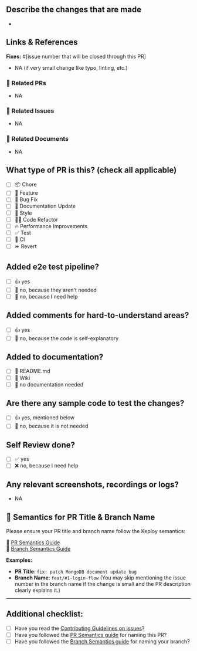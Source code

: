 ## Describe the changes that are made
- 

## Links & References

**Fixes:** #[issue number that will be closed through this PR]
- NA (if very small change like typo, linting, etc.)

### 🔗 Related PRs
- NA
### 🐞 Related Issues
- NA
### 📄 Related Documents
- NA

## What type of PR is this? (check all applicable)
- [ ] 📦 Chore
- [ ] 🍕 Feature
- [ ] 🐞 Bug Fix
- [ ] 📝 Documentation Update
- [ ] 🎨 Style
- [ ] 🧑‍💻 Code Refactor
- [ ] 🔥 Performance Improvements
- [ ] ✅ Test
- [ ] 🔁 CI
- [ ] ⏩ Revert

## Added e2e test pipeline?
- [ ] 👍 yes
- [ ] 🙅 no, because they aren't needed
- [ ] 🙋 no, because I need help

## Added comments for hard-to-understand areas?
- [ ] 👍 yes
- [ ] 🙅 no, because the code is self-explanatory

## Added to documentation?
- [ ] 📜 README.md
- [ ] 📓 Wiki
- [ ] 🙅 no documentation needed

## Are there any sample code to test the changes?
- [ ] 👍 yes, mentioned below
- [ ] 🙅 no, because it is not needed

## Self Review done?
- [ ] ✅ yes
- [ ] ❌ no, because I need help

## Any relevant screenshots, recordings or logs?
- NA

## 🧠 Semantics for PR Title & Branch Name

Please ensure your PR title and branch name follow the Keploy semantics:

📌 [PR Semantics Guide](https://github.com/keploy/keploy/wiki/PR-Semantics)  
📌 [Branch Semantics Guide](https://github.com/keploy/keploy/wiki/Branch-Semantics)

**Examples:**

- **PR Title**: `fix: patch MongoDB document update bug`  
- **Branch Name**: `feat/#1-login-flow` (You may skip mentioning the issue number in the branch name if the change is small and the PR description clearly explains it.)

---

## Additional checklist:
- [ ] Have you read the [Contributing Guidelines on issues](https://keploy.io/docs/keploy-explained/contribution-guide/)?
- [ ] Have you followed the [PR Semantics guide](https://github.com/keploy/keploy/wiki/PR-Semantics) for naming this PR?
- [ ] Have you followed the [Branch Semantics guide](https://github.com/keploy/keploy/wiki/Branch-Semantics) for naming your branch?